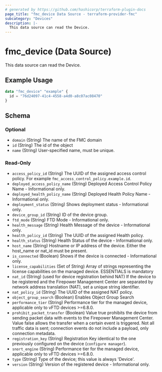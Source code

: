 ```yaml
---
# generated by https://github.com/hashicorp/terraform-plugin-docs
page_title: "fmc_device Data Source - terraform-provider-fmc"
subcategory: "Devices"
description: |-
  This data source can read the Device.
---
```


# fmc_device (Data Source)

This data source can read the Device.

## Example Usage

```terraform
data "fmc_device" "example" {
  id = "76d24097-41c4-4558-a4d0-a8c07ac08470"
}
```

<!-- schema generated by tfplugindocs -->
## Schema

### Optional

- `domain` (String) The name of the FMC domain
- `id` (String) The id of the object
- `name` (String) User-specified name, must be unique.

### Read-Only

- `access_policy_id` (String) The UUID of the assigned access control policy. For example `fmc_access_control_policy.example.id`.
- `deployed_access_policy_name` (String) Deployed Access Control Policy Name - Informational only.
- `deployed_health_policy_name` (String) Deployed Health Policy Name - Informational only.
- `deployment_status` (String) Shows deployment status - Informational only.
- `device_group_id` (String) ID of the device group.
- `ftd_mode` (String) FTD Mode - Informational only.
- `health_message` (String) Health Message of the device - Informational only.
- `health_policy_id` (String) The UUID of the assigned Health policy.
- `health_status` (String) Health Status of the device - Informational only.
- `host_name` (String) Hostname or IP address of the device. Either the host_name or nat_id must be present.
- `is_connected` (Boolean) Shows if the device is connected - Informational only.
- `license_capabilities` (Set of String) Array of strings representing the license capabilities on the managed device. ESSENTIALS is mandatory
- `nat_id` (String) (used for device registration behind NAT) If the device to be registered and the Firepower Management Center are separated by network address translation (NAT), set a unique string identifier.
- `nat_policy_id` (String) The UUID of the assigned NAT policy.
- `object_group_search` (Boolean) Enables Object Group Search
- `performance_tier` (String) Performance tier for the managed device, applicable only to vFTD devices >=6.8.0.
- `prohibit_packet_transfer` (Boolean) Value true prohibits the device from sending packet data with events to the Firepower Management Center. Value false allows the transfer when a certain event is triggered. Not all traffic data is sent; connection events do not include a payload, only connection metadata.
- `registration_key` (String) Registration Key identical to the one previously configured on the device (`configure manager`).
- `snort_engine` (String) Performance tier for the managed device, applicable only to vFTD devices >=6.8.0.
- `type` (String) Type of the device; this value is always 'Device'.
- `version` (String) Version of the registered device - Informational only.
